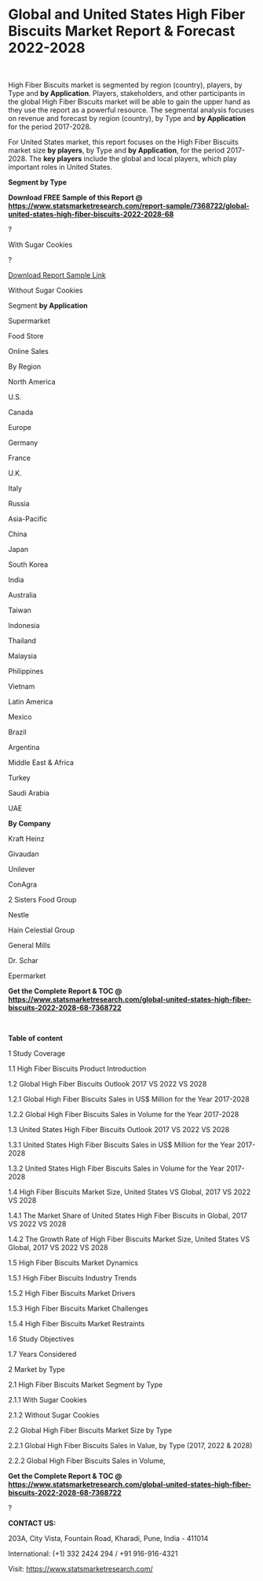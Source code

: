 <h1>Global and United States High Fiber Biscuits Market Report & Forecast 2022-2028</h1><br/><p>High Fiber Biscuits market is segmented by region (country), players, by Type and <strong>by Application</strong>. Players, stakeholders, and other participants in the global High Fiber Biscuits market will be able to gain the upper hand as they use the report as a powerful resource. The segmental analysis focuses on revenue and forecast by region (country), by Type and <strong>by Application</strong> for the period 2017-2028.</p>
 
 
 
 <p>For United States market, this report focuses on the High Fiber Biscuits market size <strong>by players</strong>, by Type and <strong>by Application</strong>, for the period 2017-2028. The <strong>key players</strong> include the global and local players, which play important roles in United States.</p>
 
 
 
 <p><strong>Segment by Type</strong></p>
 
 
 
 <div><b>Download FREE Sample of this Report @ <a href="https://www.statsmarketresearch.com/download-free-sample/7368722/global-united-states-high-fiber-biscuits-2022-2028-68">https://www.statsmarketresearch.com/report-sample/7368722/global-united-states-high-fiber-biscuits-2022-2028-68</a></b></div>
 
 
 
 <p>? </p>
 
 
 
 <p>With Sugar Cookies</p>
 
 
 
 <p>? </p>
 
 
 
 <p><a href="https://www.statsmarketresearch.com/download-free-sample/7368722/global-united-states-high-fiber-biscuits-2022-2028-68">Download Report Sample Link</a></p>
 
 
 
 <p>Without Sugar Cookies</p>
 
 
 
 <p>Segment <strong>by Application</strong></p>
 
 
 
 <p>Supermarket</p>
 
 
 
 <p>Food Store</p>
 
 
 
 <p>Online Sales</p>
 
 
 
 <p>By Region</p>
 
 
 
 <p>North America</p>
 
 
 
 <p>U.S.</p>
 
 
 
 <p>Canada</p>
 
 
 
 <p>Europe</p>
 
 
 
 <p>Germany</p>
 
 
 
 <p>France</p>
 
 
 
 <p>U.K.</p>
 
 
 
 <p>Italy</p>
 
 
 
 <p>Russia</p>
 
 
 
 <p>Asia-Pacific</p>
 
 
 
 <p>China</p>
 
 
 
 <p>Japan</p>
 
 
 
 <p>South Korea</p>
 
 
 
 <p>India</p>
 
 
 
 <p>Australia</p>
 
 
 
 <p>Taiwan</p>
 
 
 
 <p>Indonesia</p>
 
 
 
 <p>Thailand</p>
 
 
 
 <p>Malaysia</p>
 
 
 
 <p>Philippines</p>
 
 
 
 <p>Vietnam</p>
 
 
 
 <p>Latin America</p>
 
 
 
 <p>Mexico</p>
 
 
 
 <p>Brazil</p>
 
 
 
 <p>Argentina</p>
 
 
 
 <p>Middle East & Africa</p>
 
 
 
 <p>Turkey</p>
 
 
 
 <p>Saudi Arabia</p>
 
 
 
 <p>UAE</p>
 
 
 
 <p><strong>By Company</strong></p>
 
 
 
 <p>Kraft Heinz</p>
 
 
 
 <p>Givaudan</p>
 
 
 
 <p>Unilever</p>
 
 
 
 <p>ConAgra</p>
 
 
 
 <p>2 Sisters Food Group</p>
 
 
 
 <p>Nestle</p>
 
 
 
 <p>Hain Celestial Group</p>
 
 
 
 <p>General Mills</p>
 
 
 
 <p>Dr. Schar</p>
 
 
 
 <p>Epermarket</p>
 
 
 
 <div><b>Get the Complete Report & TOC @ <a href="https://www.statsmarketresearch.com/global-united-states-high-fiber-biscuits-2022-2028-68-7368722">https://www.statsmarketresearch.com/global-united-states-high-fiber-biscuits-2022-2028-68-7368722</a></b></div>
 
 
 
 <p><br />
 
 <b>Table of content</b></p>
 
 
 
 <p>1 Study Coverage<br />
 
 1.1 High Fiber Biscuits Product Introduction<br />
 
 1.2 Global High Fiber Biscuits Outlook 2017 VS 2022 VS 2028<br />
 
 1.2.1 Global High Fiber Biscuits Sales in US$ Million for the Year 2017-2028<br />
 
 1.2.2 Global High Fiber Biscuits Sales in Volume for the Year 2017-2028<br />
 
 1.3 United States High Fiber Biscuits Outlook 2017 VS 2022 VS 2028<br />
 
 1.3.1 United States High Fiber Biscuits Sales in US$ Million for the Year 2017-2028<br />
 
 1.3.2 United States High Fiber Biscuits Sales in Volume for the Year 2017-2028<br />
 
 1.4 High Fiber Biscuits Market Size, United States VS Global, 2017 VS 2022 VS 2028<br />
 
 1.4.1 The Market Share of United States High Fiber Biscuits in Global, 2017 VS 2022 VS 2028<br />
 
 1.4.2 The Growth Rate of High Fiber Biscuits Market Size, United States VS Global, 2017 VS 2022 VS 2028<br />
 
 1.5 High Fiber Biscuits Market Dynamics<br />
 
 1.5.1 High Fiber Biscuits Industry Trends<br />
 
 1.5.2 High Fiber Biscuits Market Drivers<br />
 
 1.5.3 High Fiber Biscuits Market Challenges<br />
 
 1.5.4 High Fiber Biscuits Market Restraints<br />
 
 1.6 Study Objectives<br />
 
 1.7 Years Considered<br />
 
 2 Market by Type<br />
 
 2.1 High Fiber Biscuits Market Segment by Type<br />
 
 2.1.1 With Sugar Cookies<br />
 
 2.1.2 Without Sugar Cookies<br />
 
 2.2 Global High Fiber Biscuits Market Size by Type<br />
 
 2.2.1 Global High Fiber Biscuits Sales in Value, by Type (2017, 2022 & 2028)<br />
 
 2.2.2 Global High Fiber Biscuits Sales in Volume,</p>
 
 
 
 <div><b>Get the Complete Report & TOC @ <a href="https://www.statsmarketresearch.com/global-united-states-high-fiber-biscuits-2022-2028-68-7368722">https://www.statsmarketresearch.com/global-united-states-high-fiber-biscuits-2022-2028-68-7368722</a></b></div>
 
 
 
 <p>? </p>
 
 
 
 <p><b>CONTACT US:</b><br />
 
 203A, City Vista, Fountain Road, Kharadi, Pune, India - 411014<br />
 
 International: (+1) 332 2424 294 / +91 916-916-4321<br />
 
 Visit: <a href="https://www.statsmarketresearch.com/">https://www.statsmarketresearch.com/</a></p>